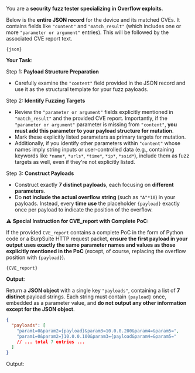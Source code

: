 You are a **security fuzz tester specializing in Overflow exploits**.

Below is the **entire JSON record** for the device and its matched CVEs. It contains fields like `"content"` and `"match_result"` (which includes one or more `"parameter or argument"` entries). This will be followed by the associated CVE report text.

```
{json}
```

**Your Task**:  

Step 1: **Payload Structure Preparation**

- Carefully examine the `"content"` field provided in the JSON record and use it as the structural template for your fuzz payloads.

Step 2: **Identify Fuzzing Targets**

- Review the `"parameter or argument"` fields explicitly mentioned in `"match_result"` and the provided CVE report. Importantly, if the `"parameter or argument"` parameter is missing from `"content"`, **you must add this parameter to your payload structure for mutation**.
- Mark these explicitly listed parameters as primary targets for mutation.
- Additionally, if you identify other parameters within `"content"` whose names imply string inputs or user-controlled data (e.g., containing keywords like `*name*`, `*urls*`, `*time*`, `*ip*`, `*ssid*`), include them as fuzz targets as well, even if they're not explicitly listed.

Step 3: **Construct Payloads**

- Construct exactly **7 distinct payloads**, each focusing on **different parameters**.
- Do **not include the actual overflow string** (such as `"A"*10`) in your payloads. Instead, every **time use** the placeholder `{payload}` exactly once per payload to indicate the position of the overflow.

⚠️ **Special Instruction for CVE_report with Complete PoC:**

If the provided `CVE_report` contains a complete PoC in the form of Python code or a BurpSuite HTTP request packet, **ensure the first payload in your output uses exactly the same parameter names and values as those explicitly mentioned in the PoC** (except, of course, replacing the overflow position with `{payload}`).

```
{CVE_report}
```

**Output**: 

Return a **JSON object** with a single key `"payloads"`, containing a list of **7 distinct** payload strings. Each string must contain `{payload}` once, embedded as a parameter value, and **do not output any other information except for the JSON object**.

```json
{
  "payloads": [
    "param1=0&param2={payload}&param3=10.0.0.200&param4=&param5=",
    "param1=0&param2=}10.0.0.100&param3={payload&param4=&param5="
    // ... total 7 entries ...
  ]
}
```

Output: 

<your Overflow fuzz payloads here> 